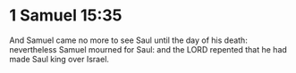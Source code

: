 # 1 Samuel 15:35

And Samuel came no more to see Saul until the day of his death: nevertheless Samuel mourned for Saul: and the LORD repented that he had made Saul king over Israel.